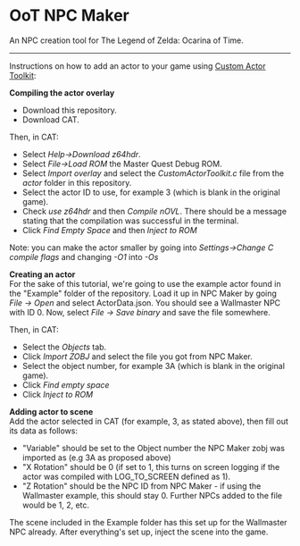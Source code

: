 <h1>OoT NPC Maker</h1>
An NPC creation tool for The Legend of Zelda: Ocarina of Time.

--------------------------------------------------------------

Instructions on how to add an actor to your game using <a href="https://hylianmodding.com/?p=217">Custom Actor Toolkit</a>:

<b>Compiling the actor overlay</b><br>
- Download this repository.
- Download CAT.

Then, in CAT:<br>
- Select <i>Help->Download z64hdr</i>.<br>
- Select <i>File->Load ROM</i> the Master Quest Debug ROM.<br>
- Select <i>Import overlay</i> and select the <i>CustomActorToolkit.c</i> file from the <i>actor</i> folder in this repository.<br>
- Select the actor ID to use, for example 3 (which is blank in the original game).<br>
- Check <i>use z64hdr</i> and then <i>Compile nOVL</i>. There should be a message stating that the compilation was successful in the terminal.<br>
- Click <i>Find Empty Space</i> and then <i>Inject to ROM</i><br>

Note: you can make the actor smaller by going into <i>Settings->Change C compile flags</i> and changing <i>-O1</i> into <i>-Os</i>

<b>Creating an actor</b><br>
For the sake of this tutorial, we're going to use the example actor found in the "Example" folder of the repository.
Load it up in NPC Maker by going <i>File -> Open</i> and select ActorData.json.
You should see a Wallmaster NPC with ID 0.
Now, select <i>File -> Save binary</i> and save the file somewhere.

Then, in CAT:
- Select the <i>Objects</i> tab.<br>
- Click <i>Import ZOBJ</i> and select the file you got from NPC Maker.<br>
- Select the object number, for example 3A (which is blank in the original game).<br>
- Click <i>Find empty space</i>
- Click <i>Inject to ROM</i><br>

<b>Adding actor to scene</b><br>
Add the actor selected in CAT (for example, 3, as stated above), then fill out its data as follows:
- "Variable" should be set to the Object number the NPC Maker zobj was imported as (e.g 3A as proposed above)<br>
- "X Rotation" should be 0 (if set to 1, this turns on screen logging if the actor was compiled with LOG_TO_SCREEN defined as 1).<br>
- "Z Rotation" should be the NPC ID from NPC Maker - if using the Wallmaster example, this should stay 0. Further NPCs added to the file would be 1, 2, etc.<br>

The scene included in the Example folder has this set up for the Wallmaster NPC already.
After everything's set up, inject the scene into the game.
